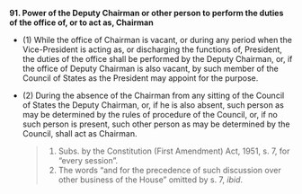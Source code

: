 **91\. Power of the Deputy Chairman or other person to perform the duties of the office of, or to act as, Chairman**

-  (1) While the office of Chairman is vacant, or during any period when the Vice-President is acting as, or discharging the functions of, President, the duties of the office shall be performed by the Deputy Chairman, or, if the office of Deputy Chairman is also vacant, by such member of the Council of States as the President may appoint for the purpose.

- (2) During the absence of the Chairman from any sitting of the Council of States the Deputy Chairman, or, if he is also absent, such person as may be determined by the rules of procedure of the Council, or, if no such person is present, such other person as may be determined by the Council, shall act as Chairman.

	>1. Subs. by the Constitution (First Amendment) Act, 1951, s. 7, for “every session”.
	>1. The words “and for the precedence of such discussion over other business of the House” omitted by s. 7, _ibid_.
